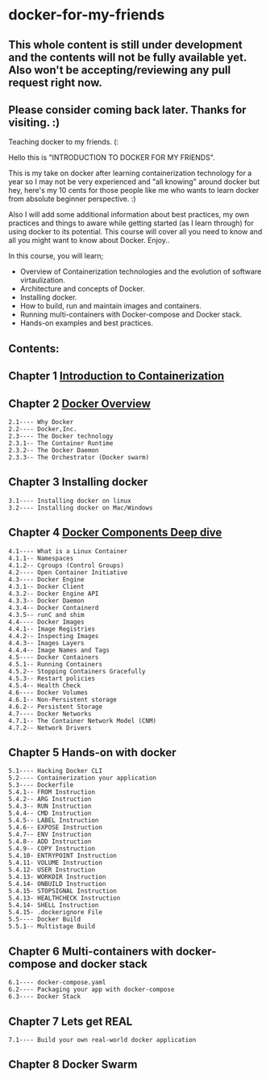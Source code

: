 # docker-for-my-friends

## This whole content is still under development and the contents will not be fully available yet. Also won't be accepting/reviewing any pull request right now. 
## Please consider coming back later. Thanks for visiting. :) 

Teaching docker to my friends. (:

Hello this is "INTRODUCTION TO DOCKER FOR MY FRIENDS". 

This is my take on docker after learning containerization technology for a year so I may not be very experienced and "all knowing" around docker but hey, here's my 10 cents for those people like me who wants to learn docker from absolute beginner perspective. :)

Also I will add some additional information about best practices, my own practices and things to aware while getting started (as I learn through) for using docker to its potential.
This course will cover all you need to know and all you might want to know about Docker.
Enjoy.. 

In this course, you will learn;
- Overview of Containerization technologies and the evolution of software virtaulization.
- Architecture and concepts of Docker.
- Installing docker.
- How to build, run and maintain images and containers.
- Running multi-containers with Docker-compose and Docker stack. 
- Hands-on examples and best practices.

## Contents: 

## Chapter 1 	[Introduction to Containerization](https://github.com/htetpaihtun/docker-for-my-friends/tree/main/chapter-1#hello-in-this-chapter-we-will-start-our-first-step-into-application-containerization-journey-i-will-try-to-explain-how-containers-came-in-in-the-first-place)

## Chapter 2 	[Docker Overview](https://github.com/htetpaihtun/docker-for-my-friends/tree/main/chapter-2#in-this-chapter-you-will-learn-background-of-dockerinc-and-your-brief-answers-to-your-very-first-questions-about-docker-starting-with-why-docker-what-docker-how-docker-and-more) 

 	2.1---- Why Docker
	2.2---- Docker,Inc.
	2.3---- The Docker technology
	2.3.1-- The Container Runtime
	2.3.2-- The Docker Daemon
	2.3.3-- The Orchestrator (Docker swarm) 
	
## Chapter 3 	Installing docker 	

	3.1---- Installing docker on linux
	3.2---- Installing docker on Mac/Windows
	
## Chapter 4  	[Docker Components Deep dive](https://github.com/htetpaihtun/docker-for-my-friends/tree/main/chapter-4)

	4.1---- What is a Linux Container 
	4.1.1-- Namespaces
	4.1.2-- Cgroups (Control Groups)
	4.2---- Open Container Initiative
	4.3---- Docker Engine
	4.3.1-- Docker Client
	4.3.2-- Docker Engine API 
	4.3.3-- Docker Daemon
	4.3.4-- Docker Containerd 
	4.3.5-- runC and shim
	4.4---- Docker Images
	4.4.1-- Image Registries
	4.4.2-- Inspecting Images
	4.4.3-- Images Layers
	4.4.4-- Image Names and Tags
	4.5---- Docker Containers
	4.5.1-- Running Containers
	4.5.2-- Stopping Containers Gracefully
	4.5.3-- Restart policies 
	4.5.4-- Health Check
	4.6---- Docker Volumes
	4.6.1-- Non-Persistent storage
	4.6.2-- Persistent Storage
	4.7---- Docker Networks
	4.7.1-- The Container Network Model (CNM)
	4.7.2-- Network Drivers
	
## Chapter 5 	Hands-on with docker 		
	
	5.1---- Hacking Docker CLI
	5.2---- Containerization your application 
	5.3---- Dockerfile
	5.4.1-- FROM Instruction 
	5.4.2-- ARG Instruction
	5.4.3-- RUN Instruction 
	5.4.4-- CMD Instruction
	5.4.5-- LABEL Instruction 
	5.4.6-- EXPOSE Instruction
	5.4.7-- ENV Instruction
	5.4.8-- ADD Instruction
	5.4.9-- COPY Instruction
	5.4.10- ENTRYPOINT Instruction
	5.4.11- VOLUME Instruction 
	5.4.12- USER Instruction 
	5.4.13- WORKDIR Instruction
	5.4.14- ONBUILD Instruction
	5.4.15- STOPSIGNAL Instruction
	5.4.13- HEALTHCHECK Instruction
	5.4.14- SHELL Instruction
	5.4.15- .dockerignore File
	5.5---- Docker Build
	5.5.1-- Multistage Build
	
## Chapter 6    Multi-containers with docker-compose and docker stack

	6.1---- docker-compose.yaml
	6.2---- Packaging your app with docker-compose
	6.3---- Docker Stack
	
## Chapter 7 	Lets get REAL 				

	7.1---- Build your own real-world docker application 


## Chapter 8	Docker Swarm






